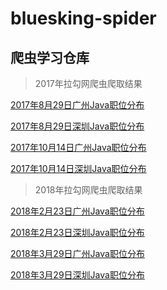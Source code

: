# bluesking-spider
## 爬虫学习仓库

> 2017年拉勾网爬虫爬取结果

[2017年8月29日广州Java职位分布](https://a1023293003.github.io/StaticHtmlPage/lagou/result-%E5%B9%BF%E5%B7%9E-Java-2017%E5%B9%B48%E6%9C%8829%E6%97%A5.html)

[2017年8月29日深圳Java职位分布](https://a1023293003.github.io/StaticHtmlPage/lagou/result-%E6%B7%B1%E5%9C%B3-Java-2017%E5%B9%B48%E6%9C%8829%E6%97%A5.html)

[2017年10月14日广州Java职位分布](https://a1023293003.github.io/StaticHtmlPage/lagou/result-%E5%B9%BF%E5%B7%9E-Java-2017%E5%B9%B410%E6%9C%8814%E6%97%A5.html)

[2017年10月14日深圳Java职位分布](https://a1023293003.github.io/StaticHtmlPage/lagou/result-%E6%B7%B1%E5%9C%B3-Java-2017%E5%B9%B410%E6%9C%8814%E6%97%A5.html)

> 2018年拉勾网爬虫爬取结果

[2018年2月23日广州Java职位分布](https://a1023293003.github.io/StaticHtmlPage/lagou/result-%E5%B9%BF%E5%B7%9E-Java-2018%E5%B9%B42%E6%9C%8823%E6%97%A5.html)

[2018年2月23日深圳Java职位分布](https://a1023293003.github.io/StaticHtmlPage/lagou/result-%E6%B7%B1%E5%9C%B3-Java-2018%E5%B9%B42%E6%9C%8823%E6%97%A5.html)

[2018年3月29日广州Java职位分布](https://a1023293003.github.io/StaticHtmlPage/lagou/result-%E5%B9%BF%E5%B7%9E-Java-2018%E5%B9%B43%E6%9C%8829%E6%97%A5.html)

[2018年3月29日深圳Java职位分布](https://a1023293003.github.io/StaticHtmlPage/lagou/result-%E6%B7%B1%E5%9C%B3-Java-2018%E5%B9%B43%E6%9C%8829%E6%97%A5.html)
